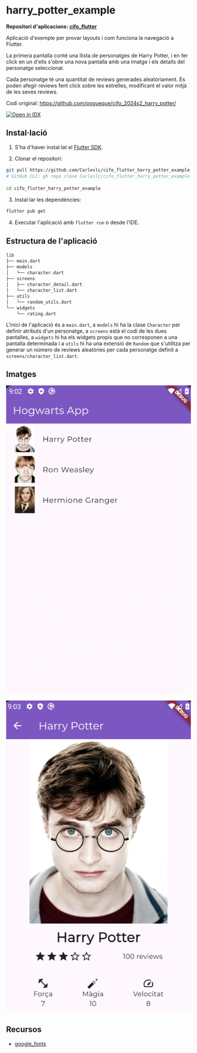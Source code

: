 # harry_potter_example

**Repositori d'aplicacions: [cifo_flutter](https://github.com/Carleslc/cifo_flutter)**

Aplicació d'exemple per provar layouts i com funciona la navegació a Flutter.

La primera pantalla conté una llista de personatges de Harry Potter, i en fer click en un d'ells s'obre una nova pantalla amb una imatge i els detalls del personatge seleccionat.

Cada personatge té una quantitat de reviews generades aleatòriament. Es poden afegir reviews fent click sobre les estrelles, modificant el valor mitjà de les seves reviews.

Codi original: https://github.com/poqueque/cifo_2024s2_harry_potter/

<a href="https://idx.google.com/import?url=https%3A%2F%2Fgithub.com%2FCarleslc%2Fcifo_flutter_harry_potter_example%2F" target="_blank">
  <picture>
    <source
      media="(prefers-color-scheme: dark)"
      srcset="https://cdn.idx.dev/btn/open_dark_32.svg">
    <source
      media="(prefers-color-scheme: light)"
      srcset="https://cdn.idx.dev/btn/open_light_32.svg">
    <img
      height="32"
      alt="Open in IDX"
      src="https://cdn.idx.dev/btn/open_purple_32.svg">
  </picture>
</a>

## Instal·lació

1. S'ha d'haver instal·lat el [Flutter SDK](https://docs.flutter.dev/get-started/install).

2. Clonar el repositori:

```sh
git pull https://github.com/Carleslc/cifo_flutter_harry_potter_example.git
# GitHub CLI: gh repo clone Carleslc/cifo_flutter_harry_potter_example

cd cifo_flutter_harry_potter_example
```

3. Instal·lar les dependències:

```sh
flutter pub get
```

4. Executar l'aplicació amb `flutter run` o desde l'IDE.

## Estructura de l'aplicació

```
lib
├── main.dart
├── models
│   └── character.dart
├── screens
│   ├── character_detail.dart
│   └── character_list.dart
├── utils
│   └── random_utils.dart
└── widgets
    └── rating.dart
```

L'inici de l'aplicació és a `main.dart`, a `models` hi ha la clase `Character` per definir atributs d'un personatge, a `screens` està el codi de les dues pantalles, a `widgets` hi ha els widgets propis que no corresponen a una pantalla determinada i a `utils` hi ha una extensió de `Random` que s'utilitza per generar un número de reviews aleatòries per cada personatge definit a `screens/character_list.dart`.

## Imatges

![harry_potter_example_1.png](<./images/harry_potter_example_1.png>)

![harry_potter_example_2.png](<./images/harry_potter_example_2.png>)

## Recursos

- [google_fonts](https://pub.dev/packages/google_fonts)
